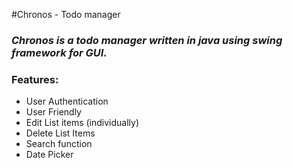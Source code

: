#Chronos - Todo manager

### *Chronos is a todo manager written in java using swing framework for GUI.*
### Features: 
- User Authentication
- User Friendly
- Edit List items (individually)
- Delete List Items
- Search function
- Date Picker

[](/./Sample/part-1-login.gif)